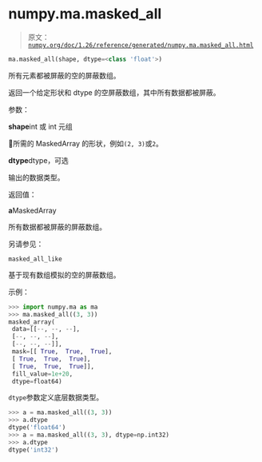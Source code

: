 # numpy.ma.masked_all

> 原文：[`numpy.org/doc/1.26/reference/generated/numpy.ma.masked_all.html`](https://numpy.org/doc/1.26/reference/generated/numpy.ma.masked_all.html)

```py
ma.masked_all(shape, dtype=<class 'float'>)
```

所有元素都被屏蔽的空的屏蔽数组。

返回一个给定形状和 dtype 的空屏蔽数组，其中所有数据都被屏蔽。

参数：

**shape**int 或 int 元组

所需的 MaskedArray 的形状，例如`(2, 3)`或`2`。

**dtype**dtype，可选

输出的数据类型。

返回值：

**a**MaskedArray

所有数据都被屏蔽的屏蔽数组。

另请参见：

`masked_all_like`

基于现有数组模拟的空的屏蔽数组。

示例：

```py
>>> import numpy.ma as ma
>>> ma.masked_all((3, 3))
masked_array(
 data=[[--, --, --],
 [--, --, --],
 [--, --, --]],
 mask=[[ True,  True,  True],
 [ True,  True,  True],
 [ True,  True,  True]],
 fill_value=1e+20,
 dtype=float64) 
```

`dtype`参数定义底层数据类型。

```py
>>> a = ma.masked_all((3, 3))
>>> a.dtype
dtype('float64')
>>> a = ma.masked_all((3, 3), dtype=np.int32)
>>> a.dtype
dtype('int32') 
```
